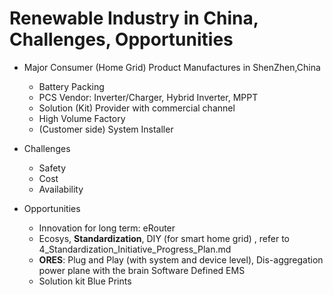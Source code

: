 # Renewable Industry in China, Challenges, Opportunities

- Major Consumer (Home Grid) Product Manufactures in ShenZhen,China
  - Battery Packing
  - PCS Vendor: Inverter/Charger, Hybrid Inverter, MPPT
  - Solution (Kit) Provider with commercial channel
  - High Volume Factory
  - (Customer side) System Installer

- Challenges  
  - Safety
  - Cost
  - Availability 

- Opportunities  
  - Innovation for long term: eRouter
  - Ecosys, **Standardization**, DIY (for smart home grid) , refer to 4_Standardization_Initiative_Progress_Plan.md
  - **ORES**: Plug and Play (with system and device level), Dis-aggregation power plane with the brain Software Defined EMS
  - Solution kit Blue Prints
